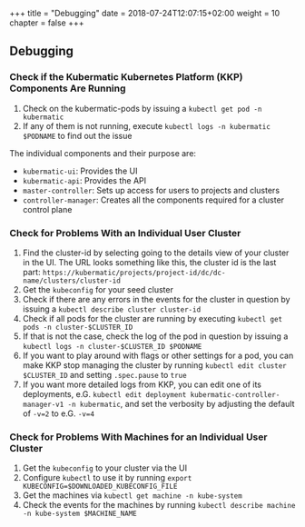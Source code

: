 +++
title = "Debugging"
date = 2018-07-24T12:07:15+02:00
weight = 10
chapter = false
+++

## Debugging

### Check if the Kubermatic Kubernetes Platform (KKP) Components Are Running

1. Check on the kubermatic-pods by issuing a `kubectl get pod -n kubermatic`
1. If any of them is not running, execute `kubectl logs -n kubermatic $PODNAME` to find out the issue

The individual components and their purpose are:

* `kubermatic-ui`: Provides the UI
* `kubermatic-api`: Provides the API
* `master-controller`: Sets up access for users to projects and clusters
* `controller-manager`: Creates all the components required for a cluster control plane

### Check for Problems With an Individual User Cluster

1. Find the cluster-id by selecting going to the details view of your cluster in the UI. The URL looks something like this, the cluster id is the last part: `https://kubermatic/projects/project-id/dc/dc-name/clusters/cluster-id`
1. Get the `kubeconfig` for your seed cluster
1. Check if there are any errors in the events for the cluster in question by issuing a `kubectl describe cluster cluster-id`
1. Check if all pods for the cluster are running by executing `kubectl get pods -n cluster-$CLUSTER_ID`
1. If that is not the case, check the log of the pod in question by issuing a `kubectl logs -n cluster-$CLUSTER_ID $PODNAME`
1. If you want to play around with flags or other settings for a pod, you can make KKP stop managing the cluster by running `kubectl edit cluster $CLUSTER_ID` and setting `.spec.pause` to `true`
1. If you want more detailed logs from KKP, you can edit one of its deployments, e.G. `kubectl edit deployment kubermatic-controller-manager-v1 -n kubermatic`, and set the verbosity by adjusting the default of `-v=2` to e.G. `-v=4`

### Check for Problems With Machines for an Individual User Cluster

1. Get the `kubeconfig` to your cluster via the UI
1. Configure `kubectl` to use it by running `export KUBECONFIG=$DOWNLOADED_KUBECONFIG_FILE`
1. Get the machines via `kubectl get machine -n kube-system`
1. Check the events for the machines by running `kubectl describe machine -n kube-system $MACHINE_NAME`
